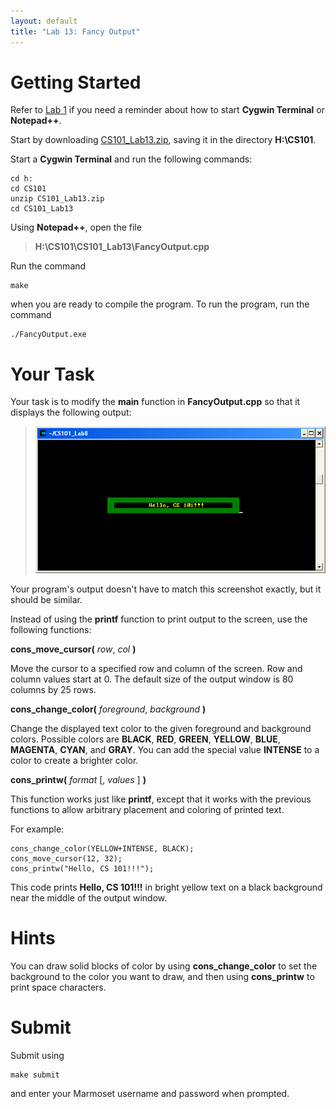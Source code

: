 ```yaml
---
layout: default
title: "Lab 13: Fancy Output"
---
```


Getting Started
===============

Refer to [Lab 1](lab01.html) if you need a reminder about how to start **Cygwin Terminal** or **Notepad++**.

Start by downloading [CS101\_Lab13.zip](CS101_Lab13.zip), saving it in the directory **H:\\CS101**.

Start a **Cygwin Terminal** and run the following commands:

    cd h:
    cd CS101
    unzip CS101_Lab13.zip
    cd CS101_Lab13

Using **Notepad++**, open the file

> **H:\\CS101\\CS101\_Lab13\\FancyOutput.cpp**

Run the command

    make

when you are ready to compile the program. To run the program, run the command

    ./FancyOutput.exe

Your Task
=========

Your task is to modify the **main** function in **FancyOutput.cpp** so that it displays the following output:

> ![image](images/lab13/FancyOutputScreenshot.png)

Your program's output doesn't have to match this screenshot exactly, but it should be similar.

Instead of using the **printf** function to print output to the screen, use the following functions:

**cons\_move\_cursor(** *row*, *col* **)**

Move the cursor to a specified row and column of the screen. Row and column values start at 0. The default size of the output window is 80 columns by 25 rows.

**cons\_change\_color(** *foreground*, *background* **)**

Change the displayed text color to the given foreground and background colors. Possible colors are **BLACK**, **RED**, **GREEN**, **YELLOW**, **BLUE**, **MAGENTA**, **CYAN**, and **GRAY**. You can add the special value **INTENSE** to a color to create a brighter color.

**cons\_printw(** *format* [, *values* ] **)**

This function works just like **printf**, except that it works with the previous functions to allow arbitrary placement and coloring of printed text.

For example:

    cons_change_color(YELLOW+INTENSE, BLACK);
    cons_move_cursor(12, 32);
    cons_printw("Hello, CS 101!!!");

This code prints **Hello, CS 101!!!** in bright yellow text on a black background near the middle of the output window.

Hints
=====

You can draw solid blocks of color by using **cons\_change\_color** to set the background to the color you want to draw, and then using **cons\_printw** to print space characters.

Submit
======

Submit using

    make submit

and enter your Marmoset username and password when prompted.
